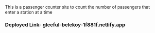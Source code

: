 <p>This is a passenger counter site to count the number of passengers that enter a station at a time</p>
<h3>Deployed Link-  gleeful-belekoy-1f881f.netlify.app</h3>
